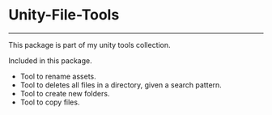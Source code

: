 # Unity-File-Tools
------

This package is part of my unity tools collection.

Included in this package.

* Tool to rename assets.
* Tool to deletes all files in a directory, given a search pattern.
* Tool to create new folders.
* Tool to copy files.